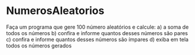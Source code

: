# NumerosAleatorios
Faça um programa que gere 100 número aleatórios e calcule:
a) a soma de todos os números
b) confira e informe quantos desses números são pares
c) confira e informe quantos desses números são ímpares
d) exiba em tela todos os números gerados
